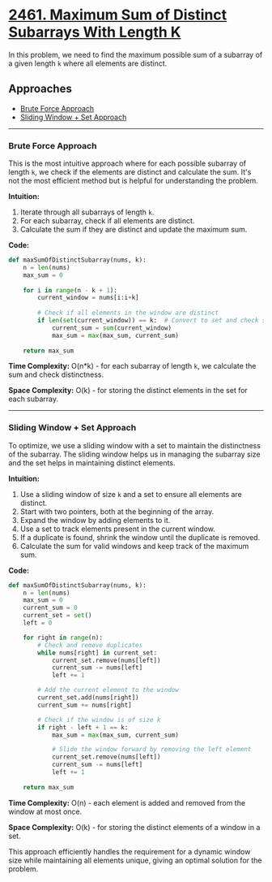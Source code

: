 # [2461. Maximum Sum of Distinct Subarrays With Length K](https://leetcode.com/problems/maximum-sum-of-distinct-subarrays-with-length-k/)

In this problem, we need to find the maximum possible sum of a subarray of a given length `k` where all elements are distinct.

## Approaches
- [Brute Force Approach](#brute-force-approach)
- [Sliding Window + Set Approach](#sliding-window--set-approach)

---

### Brute Force Approach

This is the most intuitive approach where for each possible subarray of length `k`, we check if the elements are distinct and calculate the sum. It's not the most efficient method but is helpful for understanding the problem.

**Intuition:**
1. Iterate through all subarrays of length `k`.
2. For each subarray, check if all elements are distinct.
3. Calculate the sum if they are distinct and update the maximum sum.

**Code:**

```python
def maxSumOfDistinctSubarray(nums, k):
    n = len(nums)
    max_sum = 0
    
    for i in range(n - k + 1):
        current_window = nums[i:i+k]
        
        # Check if all elements in the window are distinct
        if len(set(current_window)) == k:  # Convert to set and check size
            current_sum = sum(current_window)
            max_sum = max(max_sum, current_sum)
    
    return max_sum
```

**Time Complexity:** O(n*k) - for each subarray of length `k`, we calculate the sum and check distinctness.

**Space Complexity:** O(k) - for storing the distinct elements in the set for each subarray.

---

### Sliding Window + Set Approach

To optimize, we use a sliding window with a set to maintain the distinctness of the subarray. The sliding window helps us in managing the subarray size and the set helps in maintaining distinct elements.

**Intuition:**
1. Use a sliding window of size `k` and a set to ensure all elements are distinct.
2. Start with two pointers, both at the beginning of the array.
3. Expand the window by adding elements to it.
4. Use a set to track elements present in the current window.
5. If a duplicate is found, shrink the window until the duplicate is removed.
6. Calculate the sum for valid windows and keep track of the maximum sum.

**Code:**

```python
def maxSumOfDistinctSubarray(nums, k):
    n = len(nums)
    max_sum = 0
    current_sum = 0
    current_set = set()
    left = 0

    for right in range(n):
        # Check and remove duplicates
        while nums[right] in current_set:
            current_set.remove(nums[left])
            current_sum -= nums[left]
            left += 1

        # Add the current element to the window
        current_set.add(nums[right])
        current_sum += nums[right]

        # Check if the window is of size k
        if right - left + 1 == k:
            max_sum = max(max_sum, current_sum)

            # Slide the window forward by removing the left element
            current_set.remove(nums[left])
            current_sum -= nums[left]
            left += 1
    
    return max_sum
```

**Time Complexity:** O(n) - each element is added and removed from the window at most once.

**Space Complexity:** O(k) - for storing the distinct elements of a window in a set.

This approach efficiently handles the requirement for a dynamic window size while maintaining all elements unique, giving an optimal solution for the problem.

